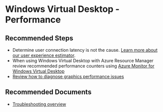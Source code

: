 <properties
	pageTitle="Windows Virtual Desktop performance issue"
	description="Windows Virtual Desktop performance issue"
	service="microsoft.compute"
	resource=""
	authors="azurescotro"
	ms.author="scotro"
	displayOrder=""
	selfHelpType="generic"
	supportTopicIds="32788598"
	resourceTags="windows"
	productPesIds="14749"
	cloudEnvironments="public, Fairfax, usnat, ussec"
	articleId="25bed045-f05e-4479-bd78-fd859715f1a3"
	ownershipId="Compute_VirtualMachines_Content"
/>

# Windows Virtual Desktop - Performance

## **Recommended Steps**
* Determine user connection latency is not the cause. [Learn more about our user experience estimator](https://docs.microsoft.com/azure/virtual-desktop/connection-latency).
* When using Windows Virtual Desktop with Azure Resource Manager review recommended performance counters using [Azure Monitor for Windows Virtual Desktop](https://docs.microsoft.com/azure/virtual-desktop/azure-monitor)
* [Review how to diagnose graphics performance issues](https://docs.microsoft.com/azure/virtual-desktop/remotefx-graphics-performance-counters)

## **Recommended Documents**
* [Troubleshooting overview](https://docs.microsoft.com/azure/virtual-desktop/troubleshoot-set-up-overview)